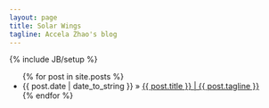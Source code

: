 ```yaml
---
layout: page
title: Solar Wings
tagline: Accela Zhao's blog
---
```


{% include JB/setup %}

<ul class="posts">
  {% for post in site.posts %}
    <li><span>{{ post.date | date_to_string }}</span> &raquo; <a href="{{ BASE_PATH }}{{ post.url }}">{{ post.title }} | {{ post.tagline }}</a></li>
  {% endfor %}
</ul>


